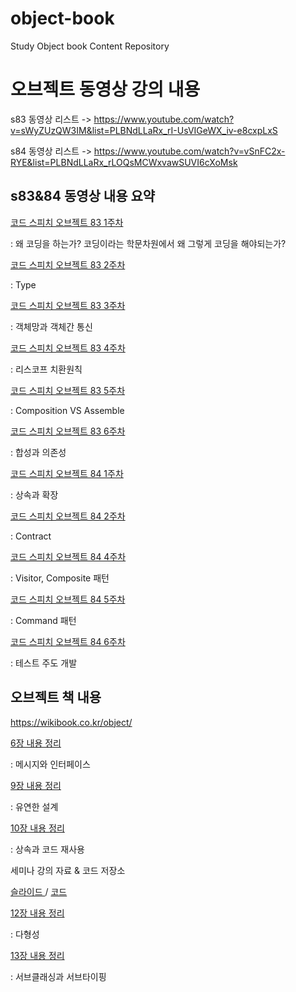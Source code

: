 # object-book
Study Object book Content Repository

# 오브젝트 동영상 강의 내용

s83 동영상 리스트 -> https://www.youtube.com/watch?v=sWyZUzQW3IM&list=PLBNdLLaRx_rI-UsVIGeWX_iv-e8cxpLxS

s84 동영상 리스트 -> https://www.youtube.com/watch?v=vSnFC2x-RYE&list=PLBNdLLaRx_rLOQsMCWxvawSUVI6cXoMsk

## s83&84 동영상 내용 요약 

[ 코드 스피치 오브젝트 83 1주차 ](https://github.com/LenKIM/object-book/tree/master/object1)

: 왜 코딩을 하는가?  코딩이라는 학문차원에서 왜 그렇게 코딩을 해야되는가?

[ 코드 스피치 오브젝트 83 2주차 ](https://github.com/LenKIM/object-book/tree/master/object2)

: Type

[ 코드 스피치 오브젝트 83 3주차 ](https://github.com/LenKIM/object-book/tree/master/object3)

: 객체망과 객체간 통신

[ 코드 스피치 오브젝트 83 4주차 ](https://github.com/LenKIM/object-book/tree/master/object4)

: 리스코프 치환원칙

[ 코드 스피치 오브젝트 83 5주차 ](https://github.com/LenKIM/object-book/tree/master/object5)

: Composition VS Assemble

[ 코드 스피치 오브젝트 83 6주차 ](https://github.com/LenKIM/object-book/tree/master/object6)

: 합성과 의존성

[ 코드 스피치 오브젝트 84 1주차 ](https://github.com/LenKIM/object-book/tree/master/object7)

: 상속과 확장

[ 코드 스피치 오브젝트 84 2주차 ](https://github.com/LenKIM/object-book/tree/master/object8)

: Contract 

[ 코드 스피치 오브젝트 84 4주차 ](https://github.com/LenKIM/object-book/tree/master/object10)

: Visitor, Composite 패턴

[ 코드 스피치 오브젝트 84 5주차 ](https://github.com/LenKIM/object-book/tree/master/object11)

: Command 패턴

[ 코드 스피치 오브젝트 84 6주차 ](https://github.com/LenKIM/object-book/tree/master/object12)

: 테스트 주도 개발
 
## 오브젝트 책 내용

https://wikibook.co.kr/object/

[ 6장 내용 정리 ](https://github.com/LenKIM/object-book/tree/master/object-origin-book/chapter06)

: 메시지와 인터페이스
 
[ 9장 내용 정리 ](https://github.com/LenKIM/object-book/tree/master/object-origin-book/chapter09) 

: 유연한 설계

[ 10장 내용 정리 ](https://github.com/LenKIM/object-book/tree/master/object-origin-book/chapter10) 

: 상속과 코드 재사용

세미나 강의 자료 & 코드 저장소

[ 슬라이드 ](https://www.slideshare.net/JoenggyuLenKim/ss-193849468) / [ 코드 ](https://github.com/LenKIM/code-reuse-seminar)

[ 12장 내용 정리 ](https://github.com/LenKIM/object-book/tree/master/object-origin-book/chapter12)

: 다형성  

[ 13장 내용 정리 ](https://github.com/LenKIM/object-book/tree/master/object-origin-book/chapter13) 

: 서브클래싱과 서브타이핑
